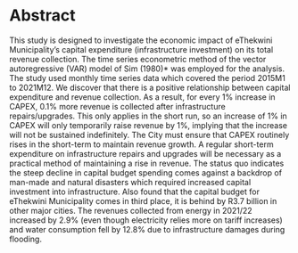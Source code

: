 # Abstract

This study is designed to investigate the economic impact of eThekwini Municipality’s capital expenditure (infrastructure investment) on its total revenue collection. The time series econometric method of the vector autoregressive (VAR) model of Sim (1980)\* was employed for the analysis. The study used monthly time series data which covered the period 2015M1 to 2021M12. We discover that there is a positive relationship between capital expenditure and revenue collection. As a result, for every 1% increase in CAPEX, 0.1% more revenue is collected after infrastructure repairs/upgrades. This only applies in the short run, so an increase of 1% in CAPEX will only temporarily raise revenue by 1%, implying that the increase will not be sustained indefinitely. The City must ensure that CAPEX routinely rises in the short-term to maintain revenue growth. A regular short-term expenditure on infrastructure repairs and upgrades will be necessary as a practical method of maintaining a rise in revenue. The status quo indicates the steep decline in capital budget spending comes against a backdrop of man-made and natural disasters which required increased capital investment into infrastructure. Also found that the capital budget for eThekwini Municipality comes in third place, it is behind by R3.7 billion in other major cities. The revenues collected from energy in 2021/22 increased by 2.9% (even though electricity relies more on tariff increases) and water consumption fell by 12.8% due to infrastructure damages during flooding.
